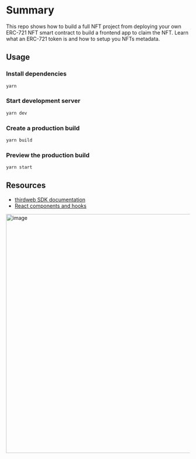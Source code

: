 # Summary

This repo shows how to build a full NFT project from deploying your own ERC-721 NFT smart contract to build a frontend app to claim the NFT. Learn what an ERC-721 token is and how to setup you NFTs metadata.

## Usage

### Install dependencies

```bash
yarn
```

### Start development server

```bash
yarn dev
```

### Create a production build

```bash
yarn build
```

### Preview the production build

```bash
yarn start
```

## Resources

- [thirdweb SDK documentation](https://portal.thirdweb.com/typescript/v5)
- [React components and hooks](https://portal.thirdweb.com/typescript/v5/react)


<img width="654" alt="image" src="https://github.com/Chusynuk/nft-nukio/assets/4323435/67537f05-a649-499c-908f-61c919e80905">
